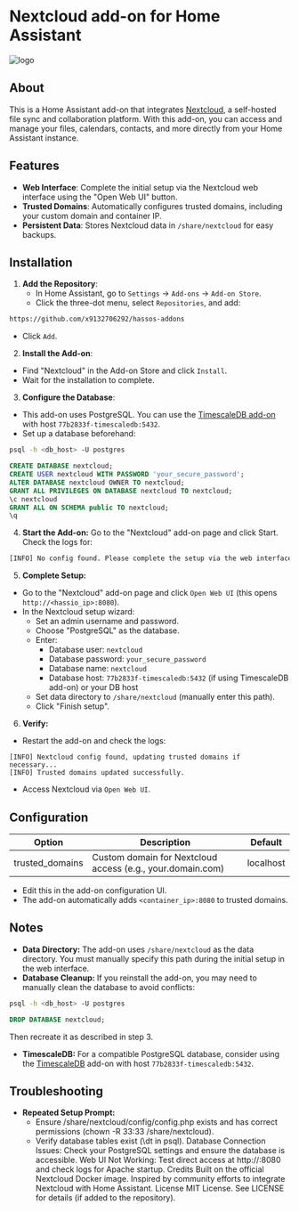 # Nextcloud add-on for Home Assistant

![logo](https://raw.githubusercontent.com/enricodeleo/hassio-addon-nextcloud/master/logo.png)

## About

This is a Home Assistant add-on that integrates [Nextcloud](https://nextcloud.com/), a self-hosted file sync and collaboration platform. With this add-on, you can access and manage your files, calendars, contacts, and more directly from your Home Assistant instance.

## Features
- **Web Interface**: Complete the initial setup via the Nextcloud web interface using the "Open Web UI" button.
- **Trusted Domains**: Automatically configures trusted domains, including your custom domain and container IP.
- **Persistent Data**: Stores Nextcloud data in `/share/nextcloud` for easy backups.

## Installation

1. **Add the Repository**:
   - In Home Assistant, go to `Settings` → `Add-ons` → `Add-on Store`.
   - Click the three-dot menu, select `Repositories`, and add:
```txt
https://github.com/x9132706292/hassos-addons
```
- Click `Add`.

2. **Install the Add-on**:
- Find "Nextcloud" in the Add-on Store and click `Install`.
- Wait for the installation to complete.

3. **Configure the Database**:
- This add-on uses PostgreSQL. You can use the [TimescaleDB add-on](https://github.com/hassio-addons/addon-timescaledb) with host `77b2833f-timescaledb:5432`.
- Set up a database beforehand:
```bash
psql -h <db_host> -U postgres
```
``` sql
CREATE DATABASE nextcloud;
CREATE USER nextcloud WITH PASSWORD 'your_secure_password';
ALTER DATABASE nextcloud OWNER TO nextcloud;
GRANT ALL PRIVILEGES ON DATABASE nextcloud TO nextcloud;
\c nextcloud
GRANT ALL ON SCHEMA public TO nextcloud;
\q
```
4. **Start the Add-on:**
Go to the "Nextcloud" add-on page and click Start.
Check the logs for:
```txt
[INFO] No config found. Please complete the setup via the web interface at http://<ip>:8080
```
5. **Complete Setup:**
- Go to the "Nextcloud" add-on page and click `Open Web UI` (this opens `http://<hassio_ip>:8080`).
- In the Nextcloud setup wizard:
   - Set an admin username and password.
   - Choose "PostgreSQL" as the database.
   - Enter:
      - Database user: `nextcloud`
      - Database password: `your_secure_password`
      - Database name: `nextcloud`
      - Database host: `77b2833f-timescaledb:5432` (if using TimescaleDB add-on) or your DB host
   - Set data directory to `/share/nextcloud` (manually enter this path).
   - Click "Finish setup".
6. **Verify:**
- Restart the add-on and check the logs:
``` text
[INFO] Nextcloud config found, updating trusted domains if necessary...
[INFO] Trusted domains updated successfully.
```
- Access Nextcloud via `Open Web UI`.
 
## Configuration
Option | Description	| Default |
| --- | --- | ---|
| trusted_domains	| Custom domain for Nextcloud access (e.g., your.domain.com) | localhost |

- Edit this in the add-on configuration UI.
- The add-on automatically adds `<container_ip>:8080` to trusted domains.

## Notes
- **Data Directory:** The add-on uses `/share/nextcloud` as the data directory. You must manually specify this path during the initial setup in the web interface.
- **Database Cleanup:** If you reinstall the add-on, you may need to manually clean the database to avoid conflicts:
``` bash
psql -h <db_host> -U postgres
```
``` sql
DROP DATABASE nextcloud;
```
Then recreate it as described in step 3.
- **TimescaleDB:** For a compatible PostgreSQL database, consider using the [TimescaleDB](https://github.com/hassio-addons/addon-timescaledb) add-on with host `77b2833f-timescaledb:5432`.

## Troubleshooting
- **Repeated Setup Prompt:**
   - Ensure /share/nextcloud/config/config.php exists and has correct permissions (chown -R 33:33 /share/nextcloud).
   - Verify database tables exist (\dt in psql).
Database Connection Issues:
Check your PostgreSQL settings and ensure the database is accessible.
Web UI Not Working:
Test direct access at http://<ip>:8080 and check logs for Apache startup.
Credits
Built on the official Nextcloud Docker image.
Inspired by community efforts to integrate Nextcloud with Home Assistant.
License
MIT License. See LICENSE for details (if added to the repository).
